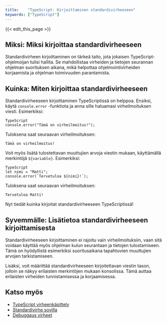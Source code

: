 ```yaml
---
title:    "TypeScript: Kirjoittaminen standardivirheeseen"
keywords: ["TypeScript"]
---
```


{{< edit_this_page >}}

## Miksi: Miksi kirjoittaa standardivirheeseen
Standardivirheen kirjoittaminen on tärkeä taito, jota jokaisen TypeScript-ohjelmoijan tulisi hallita. Se mahdollistaa virheiden ja tietojen seurannan ohjelman suorituksen aikana, mikä helpottaa ohjelmointivirheiden korjaamista ja ohjelman toimivuuden parantamista.

## Kuinka: Miten kirjoittaa standardivirheeseen
Standardivirheeseen kirjoittaminen TypeScriptissä on helppoa. Ensiksi, käytä ```console.error``` -funktiota ja anna sille haluamasi virheilmoituksen viesti. Esimerkiksi:
```
TypeScript
console.error("Tämä on virheilmoitus!");
```
Tuloksena saat seuraavan virheilmoituksen:
```
Tämä on virheilmoitus!
```
Voit myös lisätä tulostettavan muuttujien arvoja viestin mukaan, käyttämällä merkintöjä ```${variable}```. Esimerkiksi:
```
TypeScript
let nimi = "Matti";
console.error(`Tervetuloa ${nimi}!`);
```
Tuloksena saat seuraavan virheilmoituksen:
```
Tervetuloa Matti!
```
Nyt tiedät kuinka kirjoitat standardivirheeseen TypeScriptissä!

## Syvemmälle: Lisätietoa standardivirheeseen kirjoittamisesta
Standardivirheeseen kirjoittaminen ei rajoitu vain virheilmoituksiin, vaan sitä voidaan käyttää myös ohjelman kulun seurantaan ja tietojen tulostamiseen. Tämä on hyödyllistä esimerkiksi suoritusaikana tapahtuvien muuttujien arvojen tarkistamiseen.

Lisäksi, voit määrittää standardivirheeseen kirjoitettavan viestin tason, jolloin se näkyy erilaisten merkintöjen mukaan konsolissa. Tämä auttaa erilaisten virheiden tunnistamisessa ja korjaamisessa.

## Katso myös
- [TypeScript virheenkäsittely](https://www.typescriptlang.org/docs/handbook/error-handling.html)
- [Standardivirhe sovilla](https://nodejs.org/api/console.html#console_console_error_data_args)
- [Debuggaus virheet](https://www.digitalocean.com/community/tutorials/how-to-debug-node-js-errors)